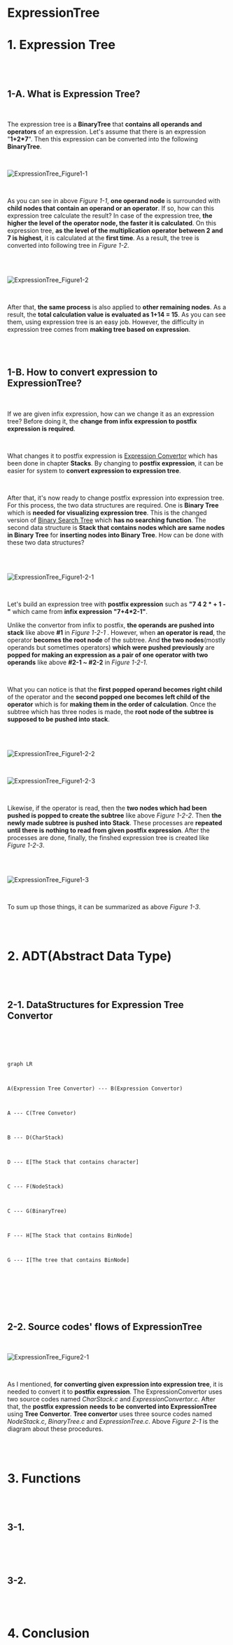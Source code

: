 # ExpressionTree

# 1. Expression Tree

<br/>

<br/>

## 1-A. What is Expression Tree?

<br/>

The expression tree is a **BinaryTree** that **contains all operands and operators** of an expression. Let's assume that there is an expression "**1+2\*7**". Then this expression can be converted into the following **BinaryTree**.

<br/>

![ExpressionTree_Figure1-1](https://i.imgur.com/0stnzq8.png)

<br/>

As you can see in above _Figure 1-1_, **one operand node** is surrounded with **child nodes that contain an operand or an operator**. If so, how can this expression tree calculate the result? In case of the expression tree, **the higher the level of the operator node, the faster it is calculated**. On this expression tree, **as the level of the multiplication operator between 2 and 7 is highest**, it is calculated at the **first time**. As a result, the tree is converted into following tree in _Figure 1-2_.

<br/>

<br/>

![ExpressionTree_Figure1-2](https://i.imgur.com/irbfuDO.png)

<br/>

After that, **the same process** is also applied to **other remaining nodes**. As a result, the **total calculation value is evaluated as 1+14 = 15**. As you can see them, using expression tree is an easy job. However, the difficulty in expression tree comes from **making tree based on expression**.

<br/>

<br/>

## 1-B. How to convert expression to ExpressionTree?

<br/>

If we are given infix expression, how can we change it as an expression tree? Before doing it, the **change from infix expression to postfix expression is required**.

<br/>

What changes it to postfix expression is [Expression Convertor](https://github.com/Yangseungchan/DataStructure-based-on-C/tree/master/Stacks/ExpressionConvertor) which has been done in chapter **Stacks**. By changing to **postfix expression**, it can be easier for system to **convert expression to expression tree**.

<br/>

After that, it's now ready to change postfix expression into expression tree. For this process, the two data structures are required. One is **Binary Tree** which is **needed for visualizing expression tree**. This is the changed version of [Binary Search Tree](https://github.com/Yangseungchan/DataStructure-based-on-C/tree/master/Tree/BST) which **has no searching function**. The second data structure is **Stack that contains nodes which are same nodes in Binary Tree** for **inserting nodes into Binary Tree**. How can be done with these two data structures?

<br/>

<br/>

![ExpressionTree_Figure1-2-1](https://i.imgur.com/hhiVBks.png)

<br/>

Let's build an expression tree with **postfix expression** such as **"7 4 2 \* + 1 -"** which came from **infix expression** **"7+4\*2-1"**.

Unlike the convertor from infix to postfix, **the operands are pushed into stack** like above **#1** in _Figure 1-2-1_ . However, when **an operator is read**, the operator **becomes the root node** of the subtree. And **the two nodes**(mostly operands but sometimes operators) **which were pushed previously** are **popped for making an expression as a pair of one operator with two operands** like above **#2-1 ~ #2-2** in _Figure 1-2-1_.

<br/>

What you can notice is that the **first popped operand becomes right child** of the operator and the **second popped one becomes left child of the operator** which is for **making them in the order of calculation**. Once the subtree which has three nodes is made, the **root node of the subtree is supposed to be pushed into stack**.

<br/>

<br/>

![ExpressionTree_Figure1-2-2](https://i.imgur.com/CfsI3AF.png)

<br/>

![ExpressionTree_Figure1-2-3](https://i.imgur.com/KhRNjzC.png)

<br/>

Likewise, if the operator is read, then the **two nodes which had been pushed is popped to create the subtree** like above _Figure 1-2-2_. Then **the newly made subtree is pushed into Stack**. These processes are **repeated until there is nothing to read from given postfix expression**. After the processes are done, finally, the finshed expression tree is created like _Figure 1-2-3_.

<br/>

<br/>

![ExpressionTree_Figure1-3](https://i.imgur.com/uETUmyt.png)

<br/>

To sum up those things, it can be summarized as above _Figure 1-3_.

<br/>

<br/>

# 2. ADT(Abstract Data Type)

<br/>

<br/>

## 2-1. DataStructures for Expression Tree Convertor

<br/>

```mermaid



graph LR



A(Expression Tree Convertor) --- B(Expression Convertor)



A --- C(Tree Convetor)



B --- D(CharStack)



D --- E[The Stack that contains character]



C --- F(NodeStack)



C --- G(BinaryTree)



F --- H[The Stack that contains BinNode]



G --- I[The tree that contains BinNode]





```

<br/>

<br/>

## 2-2. Source codes' flows of ExpressionTree

<br/>

![ExpressionTree_Figure2-1](https://i.imgur.com/M4AcFbP.png)

<br/>

As I mentioned, **for converting given expression into expression tree**, it is needed to convert it to **postfix expression**. The ExpressionConvertor uses two source codes named _CharStack.c_ and _ExpressionConvertor.c_. After that, the **postfix expression needs to be converted into ExpressionTree** using **Tree Convertor**. **Tree convertor** uses three source codes named _NodeStack.c_, _BinaryTree.c_ and _ExpressionTree.c_. Above _Figure 2-1_ is the diagram about these procedures.

<br/>

<br/>

# 3. Functions

<br/>

<br/>

## 3-1.

<br/>

<br/>

<br/>

## 3-2.

<br/>

<br/>

# 4. Conclusion
